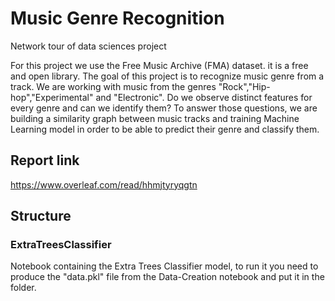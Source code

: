 # Music Genre Recognition
Network tour of data sciences project

For this project we use the Free Music Archive (FMA) dataset. it is a free and open library.
The goal of this project is to recognize music genre from a track. We are
working with music from the genres "Rock","Hip-hop","Experimental" and "Electronic". Do we observe distinct features for every genre and can we identify them?
To answer those questions, we are building a similarity graph between music tracks and training Machine Learning model in order to be able to predict their genre and classify them.

## Report link
https://www.overleaf.com/read/hhmjtyryqgtn

## Structure

### ExtraTreesClassifier

Notebook containing the Extra Trees Classifier model, to run it you need to produce the "data.pkl" file from the Data-Creation notebook and put it in the folder.
